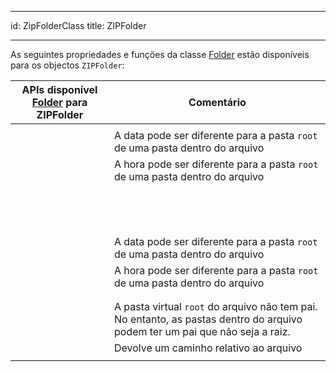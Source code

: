- - -
id: ZipFolderClass title: ZIPFolder
- - -


As seguintes propriedades e funções da classe [Folder](FolderClass.md) estão disponíveis para os objectos `ZIPFolder`:


| APIs disponível [Folder](FolderClass.md) para ZIPFolder                                          | Comentário                                                                                                                   |
| ------------------------------------------------------------------------------------------------ | ---------------------------------------------------------------------------------------------------------------------------- |
| [<!-- INCLUDE #directory.copyTo().Syntax -->](FolderClass.md#copyto)                   |                                                                                                                              |
| [<!-- INCLUDE #directory.creationDate.Syntax -->](FolderClass.md#creationdate)         | A data pode ser diferente para a pasta `root` de uma pasta dentro do arquivo                                                 |
| [<!-- INCLUDE #directory.creationTime.Syntax -->](FolderClass.md#creationtime)         | A hora pode ser diferente para a pasta `root` de uma pasta dentro do arquivo                                                 |
| [<!-- INCLUDE #directory.exists.Syntax -->](FolderClass.md#exists)                     |                                                                                                                              |
| [<!-- INCLUDE #directory.extension.Syntax -->](FolderClass.md#extension)               |                                                                                                                              |
| [<!-- INCLUDE #directory.file().Syntax -->](FolderClass.md#file)                       |                                                                                                                              |
| [<!-- INCLUDE #directory.files().Syntax -->](FolderClass.md#files)                     |                                                                                                                              |
| [<!-- INCLUDE #directory.folder().Syntax -->](FolderClass.md#folder)                   |                                                                                                                              |
| [<!-- INCLUDE #directory.folders().Syntax -->](FolderClass.md#folders)                 |                                                                                                                              |
| [<!-- INCLUDE #directory.fullName.Syntax -->](FolderClass.md#fullname)                 |                                                                                                                              |
| [<!-- INCLUDE #directory.getIcon().Syntax -->](FolderClass.md#geticon)                 |                                                                                                                              |
| [<!-- INCLUDE #directory.hidden.Syntax -->](FolderClass.md#hidden)                     |                                                                                                                              |
| [<!-- INCLUDE #directory.isAlias.Syntax -->](FolderClass.md#isalias)                   |                                                                                                                              |
| [<!-- INCLUDE #directory.isFile.Syntax -->](FolderClass.md#isfile)                     |                                                                                                                              |
| [<!-- INCLUDE #directory.isFolder.Syntax -->](FolderClass.md#isfolder)                 |                                                                                                                              |
| [<!-- INCLUDE #directory.isPackage.Syntax -->](FolderClass.md#ispackage)               |                                                                                                                              |
| [<!-- INCLUDE #directory.modificationDate.Syntax -->](FolderClass.md#modificationdate) | A data pode ser diferente para a pasta `root` de uma pasta dentro do arquivo                                                 |
| [<!-- INCLUDE #directory.modificationTime.Syntax -->](FolderClass.md#modificationtime) | A hora pode ser diferente para a pasta `root` de uma pasta dentro do arquivo                                                 |
| [<!-- INCLUDE #directory.name.Syntax -->](FolderClass.md#name)                         |                                                                                                                              |
| [<!-- INCLUDE #directory.original.Syntax -->](FolderClass.md#original)                 |                                                                                                                              |
| [<!-- INCLUDE #directory.parent.Syntax -->](FolderClass.md#parent)                     | A pasta virtual `root` do arquivo não tem pai. No entanto, as pastas dentro do arquivo podem ter um pai que não seja a raiz. |
| [<!-- INCLUDE #directory.path.Syntax -->](FolderClass.md#path)                         | Devolve um caminho relativo ao arquivo                                                                                       |
| [<!-- INCLUDE #directory.platformPath.Syntax -->](FolderClass.md#platformpath)         |                                                                                                                              |
